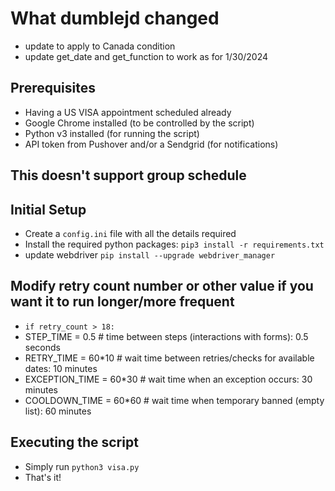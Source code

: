 # What dumblejd changed
- update to apply to Canada condition
- update get_date and get_function to work as for 1/30/2024

## Prerequisites
- Having a US VISA appointment scheduled already
- Google Chrome installed (to be controlled by the script)
- Python v3 installed (for running the script)
- API token from Pushover and/or a Sendgrid (for notifications)

## This doesn't support group schedule

## Initial Setup
- Create a `config.ini` file with all the details required
- Install the required python packages: `pip3 install -r requirements.txt`
- update webdriver `pip install --upgrade webdriver_manager`

## Modify retry count number or other value if you want it to run longer/more frequent
 - `if retry_count > 18:`
 - STEP_TIME = 0.5  # time between steps (interactions with forms): 0.5 seconds
 - RETRY_TIME = 60*10  # wait time between retries/checks for available dates: 10 minutes
 - EXCEPTION_TIME = 60*30  # wait time when an exception occurs: 30 minutes
 - COOLDOWN_TIME = 60*60  # wait time when temporary banned (empty list): 60 minutes

## Executing the script
- Simply run `python3 visa.py`
- That's it!
